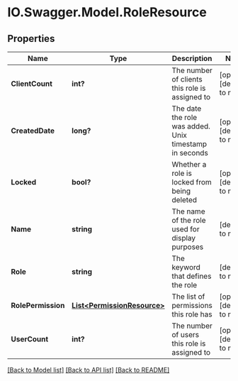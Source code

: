 # IO.Swagger.Model.RoleResource
## Properties

Name | Type | Description | Notes
------------ | ------------- | ------------- | -------------
**ClientCount** | **int?** | The number of clients this role is assigned to | [optional] [default to null]
**CreatedDate** | **long?** | The date the role was added. Unix timestamp in seconds | [optional] [default to null]
**Locked** | **bool?** | Whether a role is locked from being deleted | [optional] [default to null]
**Name** | **string** | The name of the role used for display purposes | [default to null]
**Role** | **string** | The keyword that defines the role | [default to null]
**RolePermission** | [**List&lt;PermissionResource&gt;**](PermissionResource.md) | The list of permissions this role has | [optional] [default to null]
**UserCount** | **int?** | The number of users this role is assigned to | [optional] [default to null]

[[Back to Model list]](../README.md#documentation-for-models) [[Back to API list]](../README.md#documentation-for-api-endpoints) [[Back to README]](../README.md)

